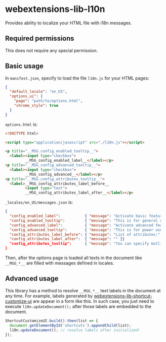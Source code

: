 # webextensions-lib-l10n

Provides ability to localize your HTML file with i18n messages.

## Required permissions

This does not require any special permission.

## Basic usage

In `manifest.json`, specify to load the file `l10n.js` for your HTML pages:

```json
{
  "default_locale": "en_US",
  "options_ui": {
    "page": "path/to/options.html",
    "chrome_style": true
  }
}
```

`options.html` is:

```html
<!DOCTYPE html>

<script type="application/javascript" src="./l10n.js"></script>

<p title="__MSG_config_enabled_tooltip__">
  <label><input type="checkbox">
         __MSG_config_enabled_label__</label></p>
<p title="__MSG_config_advanced_tooltip__">
  <label><input type="checkbox">
         __MSG_config_advanced__</label></p>
<p title="__MSG_config_attributes_tooltip__">
  <label>__MSG_config_attributes_label_before__
         <input type="text">
         __MSG_config_attributes_label_after__</label></p>
```

`_locales/en_US/messages.json` is:

~~~json
{
  "config_enabled_label":           { "message": "Activate basic features" },
  "config_enabled_tooltip":         { "message": "This is for general users." },
  "config_advanced_label":          { "message": "Activate advanced features" },
  "config_advanced_tooltip":        { "message": "This is for power users." },
  "config_attributes_label_before": { "message": "List of attributes:" },
  "config_attributes_label_after":  { "message": "" }}
  "config_attributes_tooltip":      { "message": "You can specify mutlipe items delimited with \"|\"." }
}
~~~

Then, after the options page is loaded all texts in the document like `__MSG_*__` are filled with messages defined in locales.

## Advanced usage

This library has a method to resolve `__MSG_*__` text labels in the document at any time. For example, labels generated by [webextensions-lib-shortcut-customize-ui](https://github.com/piroor/webextensions-lib-shortcut-customize-ui) are appear in a form like this. In such case, you just need to execute `l10n.updateDocument();` after those labels are embedded to the document.

```javascript
ShortcutCustomizeUI.build().then(list => {
  document.getElementById('shortcuts').appendChild(list);
  l10n.updateDocument(); // resolve labels after initialized!
});
```
